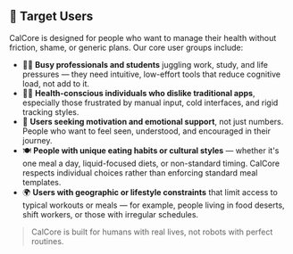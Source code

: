 ## 🎯 Target Users

CalCore is designed for people who want to manage their health without friction, shame, or generic plans. Our core user groups include:

- 🧑‍💼 **Busy professionals and students** juggling work, study, and life pressures — they need intuitive, low-effort tools that reduce cognitive load, not add to it.
- 🧘‍♀️ **Health-conscious individuals who dislike traditional apps**, especially those frustrated by manual input, cold interfaces, and rigid tracking styles.
- 💬 **Users seeking motivation and emotional support**, not just numbers. People who want to feel seen, understood, and encouraged in their journey.
- 🍽️ **People with unique eating habits or cultural styles** — whether it's one meal a day, liquid-focused diets, or non-standard timing. CalCore respects individual choices rather than enforcing standard meal templates.
- 🌍 **Users with geographic or lifestyle constraints** that limit access to typical workouts or meals — for example, people living in food deserts, shift workers, or those with irregular schedules.

> CalCore is built for humans with real lives, not robots with perfect routines.

